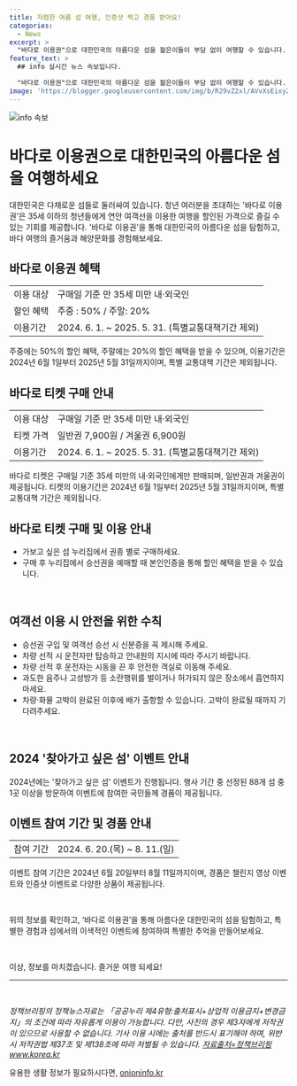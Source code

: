 ```yaml
---
title: 저렴한 여름 섬 여행, 인증샷 찍고 경품 받아요!
categories:
  - News
excerpt: >
  "바다로 이용권"으로 대한민국의 아름다운 섬을 젊은이들이 부담 없이 여행할 수 있습니다. 주중에 50%, 주말에 20% 할인 혜택이 주어지며, 연간 이용권과 가족권 등 다양한 옵션이 제공됩니다. 또한, 안전 수칙과 이용 방법에 대한 안내도 이뤄지고 있습니다. 2024년 '찾아가고 싶은 섬 방문 이벤트'에 참여하여 경품을 받을 수도 있습니다. 섬의 아름다움과 여행의 즐거움을 경험해보세요. (단어 수: 100)
feature_text: >
  ## info 실시간 뉴스 속보입니다.

  "바다로 이용권"으로 대한민국의 아름다운 섬을 젊은이들이 부담 없이 여행할 수 있습니다. 주중에 50%, 주말에 20% 할인 혜택이 주어지며, 연간 이용권과 가족권 등 다양한 옵션이 제공됩니다. 또한, 안전 수칙과 이용 방법에 대한 안내도 이뤄지고 있습니다. 2024년 '찾아가고 싶은 섬 방문 이벤트'에 참여하여 경품을 받을 수도 있습니다. 섬의 아름다움과 여행의 즐거움을 경험해보세요. (단어 수: 100)
image: 'https://blogger.googleusercontent.com/img/b/R29vZ2xl/AVvXsEixyZcFfHzMRdzZMjFBmAUKJYCLCGyLL1o632UiGVXcaFdKo_bkvkuCioo0uUKlGfBVcT3P84aROyZIXSBEx3Aw5nCQ3pTgDom1WDC4m8eifvWiAmWEEVb4x6G_l8C0QH225ldMjyaFvpxGEBGNO37VmDTDMHGhJPq73UglMfDca1-0aw/s1600/blogspot.png'
---
```


<p><img src="https://blogger.googleusercontent.com/img/b/R29vZ2xl/AVvXsEixyZcFfHzMRdzZMjFBmAUKJYCLCGyLL1o632UiGVXcaFdKo_bkvkuCioo0uUKlGfBVcT3P84aROyZIXSBEx3Aw5nCQ3pTgDom1WDC4m8eifvWiAmWEEVb4x6G_l8C0QH225ldMjyaFvpxGEBGNO37VmDTDMHGhJPq73UglMfDca1-0aw/s1600/blogspot.png" alt="info 속보" /></p>

<h1>바다로 이용권으로 대한민국의 아름다운 섬을 여행하세요</h1>

<p data-ke-size="size16">대한민국은 다채로운 섬들로 둘러싸여 있습니다. 청년 여러분을 초대하는 '바다로 이용권'은 35세 이하의 청년들에게 연안 여객선을 이용한 여행을 할인된 가격으로 즐길 수 있는 기회를 제공합니다. '바다로 이용권'을 통해 대한민국의 아름다운 섬을 탐험하고, 바다 여행의 즐거움과 해양문화를 경험해보세요.</p>

<h2 data-ke-size="size26">바다로 이용권 혜택</h2>

<table>
    <tr>
        <td>이용 대상</td>
        <td>구매일 기준 만 35세 미만 내·외국인</td>
    </tr>
    <tr>
        <td>할인 혜택</td>
        <td>주중 : 50% / 주말: 20%</td>
    </tr>
    <tr>
        <td>이용기간</td>
        <td>2024. 6. 1. ~ 2025. 5. 31. (특별교통대책기간 제외)</td>
    </tr>
</table>

<p data-ke-size="size16">주중에는 50%의 할인 혜택, 주말에는 20%의 할인 혜택을 받을 수 있으며, 이용기간은 2024년 6월 1일부터 2025년 5월 31일까지이며, 특별 교통대책 기간은 제외됩니다.</p>

<h2 data-ke-size="size26">바다로 티켓 구매 안내</h2>

<table>
    <tr>
        <td>이용 대상</td>
        <td>구매일 기준 만 35세 미만 내·외국인</td>
    </tr>
    <tr>
        <td>티켓 가격</td>
        <td>일반권 7,900원 / 겨울권 6,900원</td>
    </tr>
    <tr>
        <td>이용기간</td>
        <td>2024. 6. 1. ~ 2025. 5. 31. (특별교통대책기간 제외)</td>
    </tr>
</table>

<p data-ke-size="size16">바다로 티켓은 구매일 기준 35세 미만의 내·외국인에게만 판매되며, 일반권과 겨울권이 제공됩니다. 티켓의 이용기간은 2024년 6월 1일부터 2025년 5월 31일까지이며, 특별 교통대책 기간은 제외됩니다.</p>

<h2 data-ke-size="size26">바다로 티켓 구매 및 이용 안내</h2>

<ul>
    <li>가보고 싶은 섬 누리집에서 권종 별로 구매하세요.</li>
    <li>구매 후 누리집에서 승선권을 예매할 때 본인인증을 통해 할인 혜택을 받을 수 있습니다.</li>
</ul>

<p data-ke-size="size16">&nbsp;</p>

<h2 data-ke-size="size26">여객선 이용 시 안전을 위한 수칙</h2>

<ul>
    <li>승선권 구입 및 여객선 승선 시 신분증을 꼭 제시해 주세요.</li>
    <li>차량 선적 시 운전자만 탑승하고 안내원의 지시에 따라 주시기 바랍니다.</li>
    <li>차량 선적 후 운전자는 시동을 끈 후 안전한 객실로 이동해 주세요.</li>
    <li>과도한 음주나 고성방가 등 소란행위를 벌이거나 허가되지 않은 장소에서 흡연하지 마세요.</li>
    <li>차량·화물 고박이 완료된 이후에 배가 출항할 수 있습니다. 고박이 완료될 때까지 기다려주세요.</li>
</ul>

<p data-ke-size="size16">&nbsp;</p>

<h2 data-ke-size="size26">2024 '찾아가고 싶은 섬' 이벤트 안내</h2>

<p data-ke-size="size16">2024년에는 '찾아가고 싶은 섬' 이벤트가 진행됩니다. 행사 기간 중 선정된 88개 섬 중 1곳 이상을 방문하여 이벤트에 참여한 국민들께 경품이 제공됩니다.</p>

<h2 data-ke-size="size26">이벤트 참여 기간 및 경품 안내</h2>

<table>
    <tr>
        <td>참여 기간</td>
        <td>2024. 6. 20.(목) ~ 8. 11.(일)</td>
    </tr>
</table>

<p data-ke-size="size16">이벤트 참여 기간은 2024년 6월 20일부터 8월 11일까지이며, 경품은 챌린지 영상 이벤트와 인증샷 이벤트로 다양한 상품이 제공됩니다.</p>

<p data-ke-size="size16">&nbsp;</p>

<p data-ke-size="size16">위의 정보를 확인하고, ‘바다로 이용권’을 통해 아름다운 대한민국의 섬을 탐험하고, 특별한 경험과 섬에서의 이색적인 이벤트에 참여하여 특별한 추억을 만들어보세요.</p>

<p data-ke-size="size16">&nbsp;</p>

<p data-ke-size="size16">이상, 정보를 마치겠습니다. 즐거운 여행 되세요!</p>

<hr>

<p data-ke-size="size16">&nbsp;</p>

<p><em>정책브리핑의 정책뉴스자료는 「공공누리 제4유형:출처표시+상업적 이용금지+변경금지」의 조건에 따라 자유롭게 이용이 가능합니다. 다만, 사진의 경우 제3자에게 저작권이 있으므로 사용할 수 없습니다. 기사 이용 시에는 출처를 반드시 표기해야 하며, 위반 시 저작권법 제37조 및 제138조에 따라 처벌될 수 있습니다. <a href="www.korea.kr">자료출처=정책브리핑 www.korea.kr</a></em></p>
유용한 생활 정보가 필요하시다면, <a href="https://onioninfo.kr" rel="dofollow">onioninfo.kr</a>


